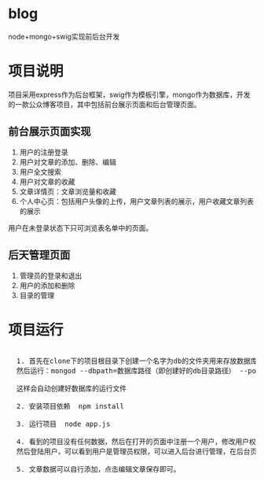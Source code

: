 # blog
node+mongo+swig实现前后台开发
# 项目说明
项目采用express作为后台框架，swig作为模板引擎，mongo作为数据库，开发的一款公众博客项目，其中包括前台展示页面和后台管理页面。
## 前台展示页面实现
  1. 用户的注册登录
  2. 用户对文章的添加、删除、编辑
  3. 用户全文搜索
  4. 用户对文章的收藏
  5. 文章详情页：文章浏览量和收藏
  6. 个人中心页：包括用户头像的上传，用户文章列表的展示，用户收藏文章列表的展示
  
  用户在未登录状态下只可浏览表名单中的页面。
## 后天管理页面
  1. 管理员的登录和退出
  2. 用户的添加和删除
  3. 目录的管理
  
# 项目运行

<pre>

  1. 首先在clone下的项目根目录下创建一个名字为db的文件夹用来存放数据库的相关文件，因为clone下的项目中没有数据库文件。
  然后运行：mongod --dbpath=数据库路径（即创建好的db目录路径） --port=端口号
  
  这样会自动创建好数据库的运行文件
  
  2. 安装项目依赖  npm install
  
  3. 运行项目  node app.js
  
  4. 看到的项目没有任何数据，然后在打开的页面中注册一个用户，修改用户权限为管理员权限。打开一个数据库可视化工具，修改users集合中的isAdmin字段为true,
  然后登陆用户，可以看到用户是管理员权限，可以进入后台进行管理，在后台页面中添加目录，即可看到前台展示页面导航部分有数据了。
  
  5. 文章数据可以自行添加，点击编辑文章保存即可。

</pre>
  
